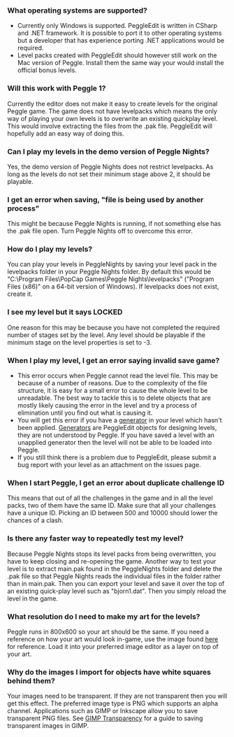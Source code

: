 
### What operating systems are supported? ###
  * Currently only Windows is supported. PeggleEdit is written in CSharp and .NET framework. It is possible to port it to other operating systems but a developer that has experience porting .NET applications would be required.
  * Level packs created with PeggleEdit should however still work on the Mac version of Peggle. Install them the same way your would install the official bonus levels.

### Will this work with Peggle 1? ###
Currently the editor does not make it easy to create levels for the original Peggle game. The game does not have levelpacks which means the only way of playing your own levels is to overwrite an existing quickplay level. This would involve extracting the files from the .pak file. PeggleEdit will hopefully add an easy way of doing this.

### Can I play my levels in the demo version of Peggle Nights? ###
Yes, the demo version of Peggle Nights does not restrict levelpacks. As long as the levels do not set their minimum stage above 2, it should be playable.

### I get an error when saving, "file is being used by another process" ###
This might be because Peggle Nights is running, if not something else has the .pak file open. Turn Peggle Nights off to overcome this error.

### How do I play my levels? ###
You can play your levels in PeggleNights by saving your level pack in the levelpacks folder in your Peggle Nights folder. By default this would be "C:\Program Files\PopCap Games\Peggle Nights\levelpacks\" ("Program Files (x86)" on a 64-bit version of Windows). If levelpacks does not exist, create it.

### I see my level but it says LOCKED ###
One reason for this may be because you have not completed the required number of stages set by the level. Any level should be playable if the minimum stage on the level properties is set to -3.

### When I play my level, I get an error saying invalid save game? ###
  * This error occurs when Peggle cannot read the level file. This may be because of a number of reasons. Due to the complexity of the file structure, it is easy for a small error to cause the whole level to be unreadable. The best way to tackle this is to delete objects that are mostly likely causing the error in the level and try a process of elimination until you find out what is causing it.
  * You will get this error if you have a [generator](Generators.md) in your level which hasn't been applied. [Generators](Generators.md) are PeggleEdit objects for designing levels, they are not understood by Peggle. If you have saved a level with an unapplied generator then the level will not be able to be loaded into Peggle.
  * If you still think there is a problem due to PeggleEdit, please submit a bug report with your level as an attachment on the issues page.

### When I start Peggle, I get an error about duplicate challenge ID ###
This means that out of all the challenges in the game and in all the level packs, two of them have the same ID. Make sure that all your challenges have a unique ID. Picking an ID between 500 and 10000 should lower the chances of a clash.

### Is there any faster way to repeatedly test my level? ###
Because Peggle Nights stops its level packs from being overwritten, you have to keep closing and re-opening the game. Another way to test your level is to extract main.pak found in the PeggleNights folder and delete the .pak file so that Peggle Nights reads the individual files in the folder rather than in main.pak. Then you can export your level and save it over the top of an existing quick-play level such as "bjorn1.dat". Then you simply reload the level in the game.

### What resolution do I need to make my art for the levels? ###
Peggle runs in 800x600 so your art should be the same. If you need a reference on how your art would look in-game, use the image found [here](img/bg_template.png) for reference. Load it into your preferred image editor as a layer on top of your art.

### Why do the images I import for objects have white squares behind them? ###
Your images need to be transparent. If they are not transparent then you will get this effect. The preferred image type is PNG which supports an alpha channel. Applications such as GIMP or Inkscape allow you to save transparent PNG files. See [GIMP Transparency](http://docs.gimp.org/en/gimp-using-web-transparency.html) for a guide to saving transparent images in GIMP.
